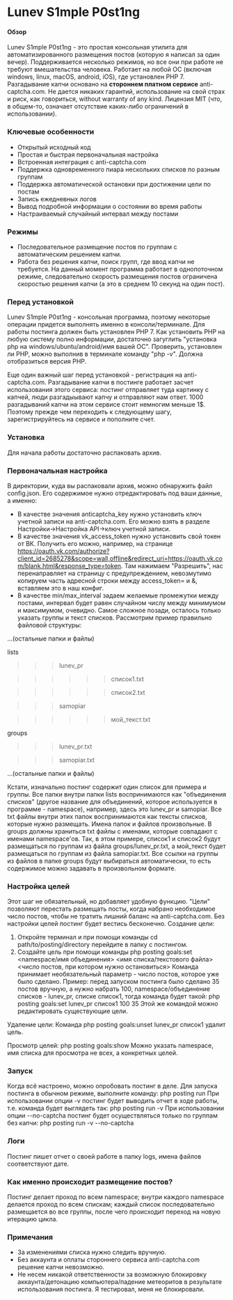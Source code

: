 # Lunev S1mple P0st1ng
#### Обзор
Lunev S1mple P0st1ng - это простая консольная утилита для автоматизированного размещения постов (которую я написал за один вечер). Поддерживается несколько режимов, но все они при работе не требуют вмешательства человека. Работает на любой ОС (включая windows, linux, macOS, android, iOS), где установлен PHP 7. Разгадывание капчи основано на **стороннем платном сервисе** anti-captcha.com. Не дается никаких гарантий, использование на свой страх и риск, как говориться, without warranty of any kind. Лицензия MIT (что, в общем-то, означает отсутствие каких-либо ограничений в использовании).
### Ключевые особенности
- Открытый исходный код
- Простая и быстрая первоначальная настройка  
- Встроенная интеграция с anti-captcha.com
- Поддержка одновременного пиара нескольких списков по разным группам
- Поддержка автоматической остановки при достижении цели по постам
- Запись ежедневных логов
- Вывод подробной информации о состоянии во время работы
- Настраиваемый случайный интервал между постами
### Режимы
- Последовательное размещение постов по группам с автоматическим решением капчи.
- Работа без решения капчи, поиск групп, где ввод капчи не требуется.
На данный момент программа работает в однопоточном режиме, следовательно скорость размещения постов ограничена скоростью решения капчи (а это в среднем 10 секунд на один пост).
### Перед установкой
Lunev S1mple P0st1ng - консольная программа, поэтому некоторые операции придется выполнять именно в консоли/терминале.
Для работы постинга должен быть установлен PHP 7. Как установить PHP на любую систему полно информации, достаточно загуглить "установка php на windows/ubuntu/android/имя вашей ОС".
Проверить, установлен ли PHP, можно выполнив в терминале команду "php -v". Должна отобразиться версия PHP.

Еще один важный шаг перед установкой - регистрация на anti-captcha.com. Разгадывание капчи в постинге работает засчет использования этого сервиса: постинг отправляет туда картинку с капчей, люди разгадыывают капчу и отправляют нам ответ. 1000 разгадываний капчи на этом сервисе стоит немногим меньше 1$. Поэтому прежде чем переходить к следующему шагу, зарегистрируйтесь на сервисе и пополните счет.
### Установка
Для начала работы достаточно распаковать архив.
### Первоначальная настройка
В директории, куда вы распаковали архив, можно обнаружить файл config.json. Его содержимое нужно отредактировать под ваши данные, а именно:
- В качестве значения anticaptcha_key нужно установить ключ учетной записи на anti-captcha.com. Его можно взять в разделе Настройки->Настройка API->ключ учетной записи.
- В качестве значения vk_access_token нужно установить свой токен от ВК. Получить его можно, например, на странице https://oauth.vk.com/authorize?client_id=2685278&scope=wall,offline&redirect_uri=https://oauth.vk.com/blank.html&response_type=token. Там нажимаем "Разрешить", нас перенаправляет на страницу с предупреждением, невозмутимо копируем часть адресной строки между access_token= и &, вставляем это в наш конфиг.
- В качестве min/max_interval задаем желаемые промежутки между постами, интервал будет равен случайном числу между минимумом и максимумом, очевидно.
Самое сложное позади, осталось только указать группы и текст списков. Рассмотрим пример правильно файловой структуры:

...(остальные папки и файлы)

lists

>>>lunev_pr

>>>>>>список1.txt

>>>>>>список2.txt

>>>samopiar

>>>>>>мой_текст.txt

groups

>>>lunev_pr.txt

>>>samopiar.txt

...(остальные папки и файлы)

Кстати, изначально постинг содержит один список для примера и группы.
Все папки внутри папки lists воспринимаются как "объединения списков" (другое название для объединений, которое используется в программе - namespace), например, здесь это lunev_pr и samopiar. Все txt файлы внутри этих папок воспринимаются как тексты списков, которые нужно размещать. Имена папок и файлов произвольные. В groups должны храниться txt файлы с именами, которые совпадают с именами namespace'ов.
Так, в этом примере, список1 и список2 будут размещаться по группам из файла groups/lunev_pr.txt, а мой_текст будет размещаться по группам из файла samopiar.txt. Все ссылки на группы из файлов в папке groups будут выбираться автоматически, то есть содержимое можно задавать в произвольном формате.
### Настройка целей
Этот шаг не обязательный, но добавляет удобную функцию. "Цели" позволяют перестать размещать посты, когда набрано необходимое число постов, чтобы не тратить лишний баланс на anti-captcha.com. Без настройки целей постинг будет вестись бесконечно.
Создание цели:
1. Откройте терминал и при помощи команды cd path/to/posting/directory перейдите в папку с постингом.
2. Создайте цель при помощи команды php posting goals:set <namespace/имя объединения> <имя списка/текстового файла> <число постов, при котором нужно остановиться>
Команда принимает необязательный параметр - число постов, которое уже было сделано.
Пример: перед запуском постинга было сделано 35 постов вручную, а нужно набрать 100, namespace/объединение списков - lunev_pr, списке список1, тогда команда будет такой:
php posting goals:set lunev_pr список1 100 35
Этой же командой можно редактировать существующие цели.

Удаление цели:
Команда php posting goals:unset lunev_pr список1 удалит цель.

Просмотр целей:
php posting goals:show
Можно указать namespace, имя списка для просмотра не всех, а конкретных целей.

### Запуск
Когда всё настроено, можно опробовать постинг в деле.
Для запуска постинга в обычном режиме, выполните команду:
php posting run
При использовании опции -v постинг будет выводить отчет в ходе работы, т.е. команда будет выглядеть так:
php posting run -v
При использовании опции --no-captcha постинг будет осуществляться только по группам без капчи:
php posting run -v --no-captcha

### Логи
Постинг пишет отчет о своей работе в папку logs, имена файлов соответствуют дате.

### Как именно происходит размещение постов?
Постинг делает проход по всем namespace; внутри каждого namespace делается проход по всем спискам; каждый список последовательно размещается во все группы, после чего происходит переход на новую итерацию цикла.

### Примечания
- За изменениями списка нужно следить вручную.
- Без аккаунта и оплаты стороннего сервиса anti-captcha.com решение капчи невозможно.
- Не несем никакой ответственности за возможную блокировку аккаунта/детонацию компьютера/падение метеоритов в результате использования постинга. Я тестировал, меня не блокировали.

